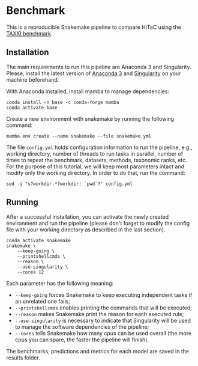 # Benchmark

This is a reproducible Snakemake pipeline to compare HiTaC using the [TAXXI benchmark](https://peerj.com/articles/4652/).

## Installation

The main requirements to run this pipeline are Anaconda 3 and Singularity. Please, install the latest version of [Anaconda 3](https://www.anaconda.com/products/distribution) and [Singularity](https://docs.sylabs.io/guides/2.6/user-guide/installation.html) on your machine beforehand.

With Anaconda installed, install mamba to manage dependencies:

```shell
conda install -n base -c conda-forge mamba
conda activate base
```

Create a new environment with snakemake by running the following command:

```shell
mamba env create --name snakemake --file snakemake.yml
```

The file `config.yml` holds configuration information to run the pipeline, e.g., working directory, number of threads to run tasks in parallel, number of times to repeat the benchmark, datasets, methods, taxonomic ranks, etc. For the purpose of this tutorial, we will keep most parameters intact and modify only the working directory. In order to do that, run the command:

```shell
sed -i "s?workdir.*?workdir: `pwd`?" config.yml
```

## Running

After a successful installation, you can activate the newly created environment and run the pipeline (please don't forget to modify the config file with your working directory as described in the last section).

```shell
conda activate snakemake
snakemake \
    --keep-going \
    --printshellcmds \
    --reason \
    --use-singularity \
    --cores 12
```

Each parameter has the following meaning:

- `--keep-going` forces Snakemake to keep executing independent tasks if an unrelated one fails;
- `--printshellcmds` enables printing the commands that will be executed;
- `--reason` makes Snakemake print the reason for each executed rule;
- `--use-singularity` is necessary to indicate that Singularity will be used to manage the software dependencies of the pipeline;
- `--cores` tells Snakemake how many cpus can be used overall (the more cpus you can spare, the faster the pipeline will finish).

The benchmarks, predictions and metrics for each model are saved in the results folder.
